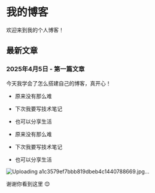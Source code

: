 # 我的博客

欢迎来到我的个人博客！

## 最新文章

### 2025年4月5日 - 第一篇文章
今天我学会了怎么搭建自己的博客，真开心！

- 原来没有那么难
- 下次我要写技术笔记
- 也可以分享生活


- 原来没有那么难
- 下次我要写技术笔记
- 也可以分享生活

![Uploading a1c3579ef7bbb819dbeb4c1440788669.jpg…]()


谢谢你看到这里 😊
